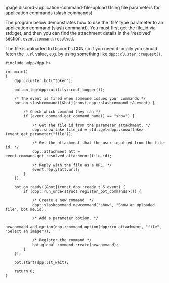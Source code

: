 \page discord-application-command-file-upload Using file parameters for application commands (slash commands)

The program below demonstrates how to use the 'file' type parameter to an application command (slash command).
You must first get the file_id via std::get, and then you can find the attachment details in the 'resolved'
section, `event.command.resolved`.

The file is uploaded to Discord's CDN so if you need it locally you should fetch the `.url` value, e.g. by using
something like `dpp::cluster::request()`.

~~~~~~~~~~~~~~~~{.cpp}
#include <dpp/dpp.h>

int main()
{
	dpp::cluster bot("token");

	bot.on_log(dpp::utility::cout_logger());

	/* The event is fired when someone issues your commands */
	bot.on_slashcommand([&bot](const dpp::slashcommand_t& event) {

		/* Check which command they ran */
		if (event.command.get_command_name() == "show") {

			/* Get the file id from the parameter attachment. */
			dpp::snowflake file_id = std::get<dpp::snowflake>(event.get_parameter("file"));

			/* Get the attachment that the user inputted from the file id. */
			dpp::attachment att = event.command.get_resolved_attachment(file_id);

			/* Reply with the file as a URL. */
			event.reply(att.url);
		}
	});

	bot.on_ready([&bot](const dpp::ready_t & event) {
		if (dpp::run_once<struct register_bot_commands>()) {

			/* Create a new command. */
			dpp::slashcommand newcommand("show", "Show an uploaded file", bot.me.id);

			/* Add a parameter option. */
			newcommand.add_option(dpp::command_option(dpp::co_attachment, "file", "Select an image"));

			/* Register the command */
			bot.global_command_create(newcommand);
		}
	});

	bot.start(dpp::st_wait);

	return 0;
}
~~~~~~~~~~~~~~~~
